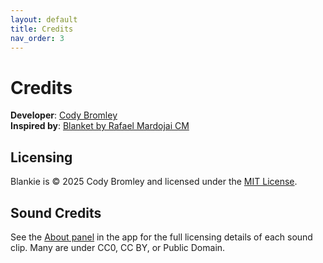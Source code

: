 ```yaml
---
layout: default
title: Credits
nav_order: 3
---
```


# Credits

**Developer**: [Cody Bromley](https://github.com/codybrom)  
**Inspired by**: [Blanket by Rafael Mardojai CM](https://github.com/rafaelmardojai/blanket)

## Licensing

Blankie is © 2025 Cody Bromley and licensed under the [MIT License](https://choosealicense.com/licenses/mit/).

## Sound Credits

See the [About panel](https://github.com/codybrom/blankie/blob/main/AboutView.swift#L247) in the app for the full licensing details
of each sound clip. Many are under CC0, CC BY, or Public Domain.
